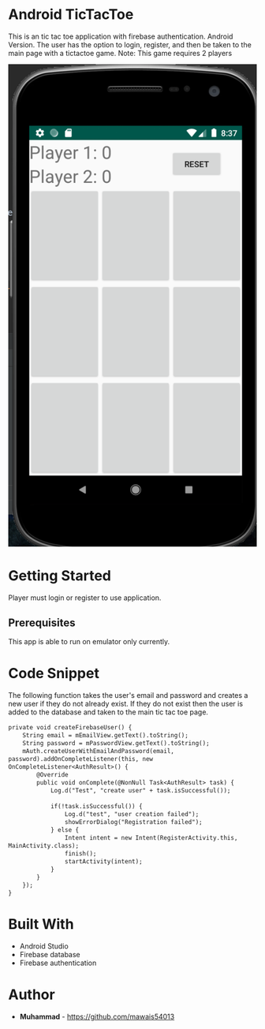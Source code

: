 # Android TicTacToe
 
 This is an tic tac toe application with firebase authentication. Android Version. The user has the option to login, register, and then be taken to the main page with a tictactoe game. Note: This game requires 2 players 

 ![index](Screen1.png)


# Getting Started 

Player must login or register to use application. 

## Prerequisites
This app is able to run on emulator only currently. 

# Code Snippet

The following function takes the user's email and password and creates a new user if they do not already exist. If they do not exist then the user is added to the database and taken to the main tic tac toe page.
```
private void createFirebaseUser() {
    String email = mEmailView.getText().toString();
    String password = mPasswordView.getText().toString();
    mAuth.createUserWithEmailAndPassword(email, password).addOnCompleteListener(this, new OnCompleteListener<AuthResult>() {
        @Override
        public void onComplete(@NonNull Task<AuthResult> task) {
            Log.d("Test", "create user" + task.isSuccessful());

            if(!task.isSuccessful()) {
                Log.d("test", "user creation failed");
                showErrorDialog("Registration failed");
            } else {
                Intent intent = new Intent(RegisterActivity.this, MainActivity.class);
                finish();
                startActivity(intent);
            }
        }
    });
}
```

# Built With
- Android Studio 
- Firebase database
- Firebase authentication

# Author
* **Muhammad** - https://github.com/mawais54013